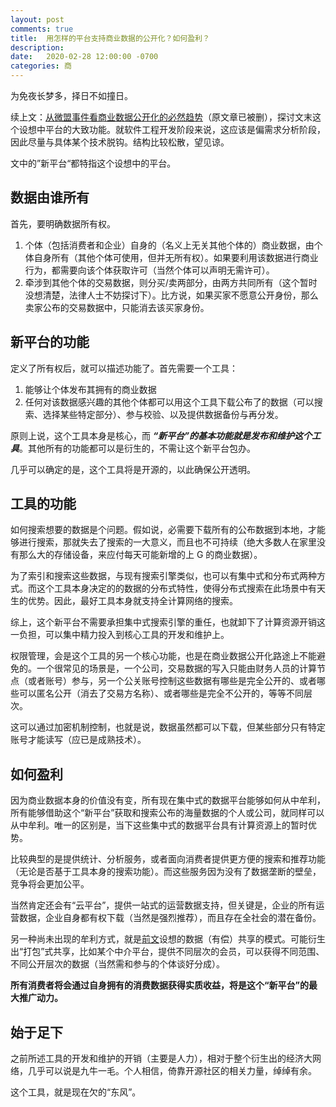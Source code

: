 ```yaml
---
layout: post
comments: true
title:  用怎样的平台支持商业数据的公开化？如何盈利？
description: 
date:   2020-02-28 12:00:00 -0700
categories: 商
---
```


为免夜长梦多，择日不如撞日。

续上文：[从微盟事件看商业数据公开化的必然趋势](https://www.zhihu.com/question/374518368/answer/1045073788)（原文章已被删），探讨文末这个设想中平台的大致功能。就软件工程开发阶段来说，这应该是偏需求分析阶段，因此尽量与具体某个技术脱钩。结构比较松散，望见谅。

文中的”新平台“都特指这个设想中的平台。
## 数据由谁所有

首先，要明确数据所有权。

1. 个体（包括消费者和企业）自身的（名义上无关其他个体的）商业数据，由个体自身所有（其他个体可使用，但并无所有权）。如果要利用该数据进行商业行为，都需要向该个体获取许可（当然个体可以声明无需许可）。
2. 牵涉到其他个体的交易数据，则分买/卖两部分，由两方共同所有（这个暂时没想清楚，法律人士不妨探讨下）。比方说，如果买家不愿意公开身份，那么卖家公布的交易数据中，只能消去该买家身份。

## 新平台的功能

定义了所有权后，就可以描述功能了。首先需要一个工具：

1. 能够让个体发布其拥有的商业数据
2. 任何对该数据感兴趣的其他个体都可以用这个工具下载公布了的数据（可以搜索、选择某些特定部分）、参与校验、以及提供数据备份与再分发。

原则上说，这个工具本身是核心，而 ***“新平台”的基本功能就是发布和维护这个工具***。其他所有的功能都可以是衍生的，不需让这个新平台包办。

几乎可以确定的是，这个工具将是开源的，以此确保公开透明。
## 工具的功能

如何搜索想要的数据是个问题。假如说，必需要下载所有的公布数据到本地，才能够进行搜索，那就失去了搜索的一大意义，而且也不可持续（绝大多数人在家里没有那么大的存储设备，来应付每天可能新增的上 G 的商业数据）。

为了索引和搜索这些数据，与现有搜索引擎类似，也可以有集中式和分布式两种方式。而这个工具本身决定的的数据的分布式特性，使得分布式搜索在此场景中有天生的优势。因此，最好工具本身就支持全计算网络的搜索。

综上，这个新平台不需要承担集中式搜索引擎的重任，也就卸下了计算资源开销这一负担，可以集中精力投入到核心工具的开发和维护上。

权限管理，会是这个工具的另一个核心功能，也是在商业数据公开化路途上不能避免的。一个很常见的场景是，一个公司，交易数据的写入只能由财务人员的计算节点（或者账号）参与，另一个公关账号控制这些数据有哪些是完全公开的、或者哪些可以匿名公开（消去了交易方名称）、或者哪些是完全不公开的，等等不同层次。

这可以通过加密机制控制，也就是说，数据虽然都可以下载，但某些部分只有特定账号才能读写（应已是成熟技术）。
## 如何盈利

因为商业数据本身的价值没有变，所有现在集中式的数据平台能够如何从中牟利，所有能够借助这个“新平台”获取和搜索公布的海量数据的个人或公司，就同样可以从中牟利。唯一的区别是，当下这些集中式的数据平台具有计算资源上的暂时优势。

比较典型的是提供统计、分析服务，或者面向消费者提供更方便的搜索和推荐功能（无论是否基于工具本身的搜索功能）。而这些服务因为没有了数据垄断的壁垒，竞争将会更加公平。

当然肯定还会有“云平台”，提供一站式的运营数据支持，但关键是，企业的所有运营数据，企业自身都有权下载（当然是强烈推荐），而且存在全社会的潜在备份。

另一种尚未出现的牟利方式，就是[前文](https://zhuanlan.zhihu.com/p/27549335)设想的数据（有偿）共享的模式。可能衍生出“打包”式共享，比如某个中介平台，提供不同层次的会员，可以获得不同范围、不同公开层次的数据（当然需和参与的个体谈好分成）。

**所有消费者将会通过自身拥有的消费数据获得实质收益，将是这个“新平台”的最大推广动力。**
## 始于足下

之前所述工具的开发和维护的开销（主要是人力），相对于整个衍生出的经济大网络，几乎可以说是九牛一毛。个人相信，倚靠开源社区的相关力量，绰绰有余。

这个工具，就是现在欠的“东风”。